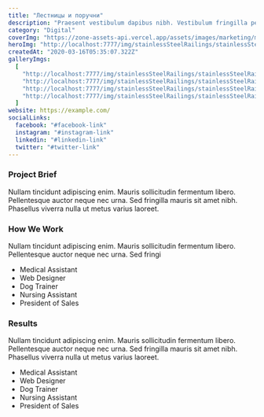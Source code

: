 ```yaml
---
title: "Лестницы и поручни"
description: "Praesent vestibulum dapibus nibh. Vestibulum fringilla pede sit amet augue. "
category: "Digital"
coverImg: "https://zone-assets-api.vercel.app/assets/images/marketing/marketing_3.jpg"
heroImg: "http://localhost:7777/img/stainlessSteelRailings/stainlessSteelRailings_4.jpg"
createdAt: "2020-03-16T05:35:07.322Z"
galleryImgs:
  [
    "http://localhost:7777/img/stainlessSteelRailings/stainlessSteelRailings_1.jpg",
    "http://localhost:7777/img/stainlessSteelRailings/stainlessSteelRailings_2.jpg",
    "http://localhost:7777/img/stainlessSteelRailings/stainlessSteelRailings_3.jpg",
    "http://localhost:7777/img/stainlessSteelRailings/stainlessSteelRailings_4.jpg",
  ]
website: https://example.com/
socialLinks:
  facebook: "#facebook-link"
  instagram: "#instagram-link"
  linkedin: "#linkedin-link"
  twitter: "#twitter-link"
---
```


### Project Brief

Nullam tincidunt adipiscing enim. Mauris sollicitudin fermentum libero. Pellentesque auctor neque nec urna. Sed fringilla mauris sit amet nibh. Phasellus viverra nulla ut metus varius laoreet.

### How We Work

Nullam tincidunt adipiscing enim. Mauris sollicitudin fermentum libero. Pellentesque auctor neque nec urna. Sed fringi

- Medical Assistant
- Web Designer
- Dog Trainer
- Nursing Assistant
- President of Sales

### Results

Nullam tincidunt adipiscing enim. Mauris sollicitudin fermentum libero. Pellentesque auctor neque nec urna. Sed fringilla mauris sit amet nibh. Phasellus viverra nulla ut metus varius laoreet.

- Medical Assistant
- Web Designer
- Dog Trainer
- Nursing Assistant
- President of Sales
